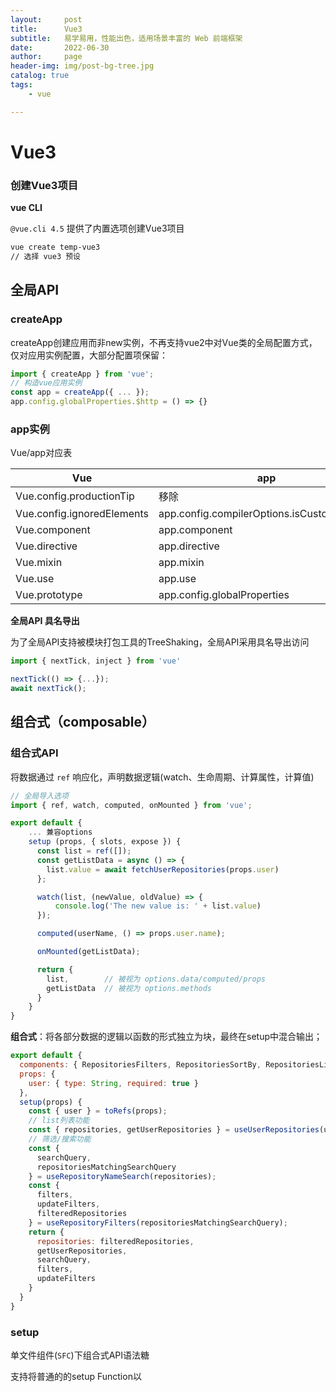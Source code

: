 ```yaml
---
layout:     post
title:      Vue3
subtitle:   易学易用，性能出色，适用场景丰富的 Web 前端框架
date:       2022-06-30
author:     page
header-img: img/post-bg-tree.jpg
catalog: true
tags:
    - vue

---
```


# Vue3

### 创建Vue3项目

**vue CLI**

`@vue.cli 4.5` 提供了内置选项创建Vue3项目

```bash
vue create temp-vue3
// 选择 vue3 预设
```

## 全局API

### createApp

createApp创建应用而非new实例，不再支持vue2中对Vue类的全局配置方式，仅对应用实例配置，大部分配置项保留：

```js
import { createApp } from 'vue';
// 构造vue应用实例
const app = createApp({ ... });
app.config.globalProperties.$http = () => {}
```

### app实例

Vue/app对应表

| Vue                        | app                                        |
| -------------------------- | ------------------------------------------ |
| Vue.config.productionTip   | 移除                                         |
| Vue.config.ignoredElements | app.config.compilerOptions.isCustomElement |
| Vue.component              | app.component                              |
| Vue.directive              | app.directive                              |
| Vue.mixin                  | app.mixin                                  |
| Vue.use                    | app.use                                    |
| Vue.prototype              | app.config.globalProperties                |

**全局API 具名导出**

为了全局API支持被模块打包工具的TreeShaking，全局API采用具名导出访问

```js
import { nextTick, inject } from 'vue'

nextTick(() => {...});
await nextTick();
```

## 组合式（composable）

### 组合式API

将数据通过 `ref` 响应化，声明数据逻辑(watch、生命周期、计算属性，计算值)

```js
// 全局导入选项
import { ref, watch, computed, onMounted } from 'vue';

export default {
    ... 兼容options
    setup (props, { slots, expose }) {
      const list = ref([]);
      const getListData = async () => {
        list.value = await fetchUserRepositories(props.user)
      };

      watch(list, (newValue, oldValue) => {
          console.log('The new value is: ' + list.value)
      });

      computed(userName, () => props.user.name);

      onMounted(getListData);

      return {
        list,        // 被视为 options.data/computed/props
        getListData  // 被视为 options.methods
      }
    }
}
```

**组合式**：将各部分数据的逻辑以函数的形式独立为块，最终在setup中混合输出；

```js
export default {
  components: { RepositoriesFilters, RepositoriesSortBy, RepositoriesList },
  props: {
    user: { type: String, required: true }
  },
  setup(props) {
    const { user } = toRefs(props);
    // list列表功能
    const { repositories, getUserRepositories } = useUserRepositories(user);
    // 筛选/搜索功能
    const {
      searchQuery,
      repositoriesMatchingSearchQuery
    } = useRepositoryNameSearch(repositories);
    const {
      filters,
      updateFilters,
      filteredRepositories
    } = useRepositoryFilters(repositoriesMatchingSearchQuery);
    return {
      repositories: filteredRepositories,
      getUserRepositories,
      searchQuery,
      filters,
      updateFilters
    }
  }
} 
```

### setup

单文件组件(`SFC`)下组合式API语法糖

支持将普通的的setup Function以 **<script>** 标签内书写，访问局部作用域且每被引用都会执行；

```html
<template>
    <div>{{ msg }}</div>
    <Comp v-directive-bind />
</template>

<script setup>
    // 顶层变量暴露于模板
    import { ref } from 'vue';
    import Comp from './Comp.vue';
    let msg = ref('tip message');
    let list = ref([]);
    // 允许函数作为自定义指令
    const vDirectiveBind = {
      beforeMount(){ ... }, 
      ...
    };
    // vue选项声明
    const props = defineProps({
      foo: String
    });
    const emit = defineEmits(['change', 'delete']);
    // <script setup> 内访问 $slot $attrs
    const slots = useSlots();
    const attrs = useAttrs();
    // 仅通过defineExpose暴露的属性，可被外部调用$parent/children访问
    defineExpose({ list, foo });
    // <script setup> 内支持顶层async/await
    list.value = await this.$http.getList(params);
</script>
```

### hook

组合式函数，利用 Vue 的组合式 API 来封装和复用 **有状态逻辑** 的函数；

## 生命周期

`destroyed` 更名为`onUnmounted`

`beforeDestroy` 更名为 `onBeforeUnmount`

**生命周期事件**

```html
// @hook更改为@vnode
<template>
  <child-component @vnode-updated="onUpdated">
</template>
```

## v-model

移除了 `v-bind/:attr.sync` 写法，将其集成至 `v-model`；

`v-model` 的默认 prop 由 value 变为 `modelValue`，且支持添加自定义修饰符；

```vue
<user-form v-model:title="formTitle" v-model="formData" />

// 等价于

<user-form
  :title="formTitle" 
  @update:title="v => formTitle = v" 
  :modelValue="formData"
  @update:modelValue="v => formData= v" 
/>
```

**注：** 

`emit("update:modelValue", [...list, item])` 更新引用类型数组项，需 `reactive(item)` 使其立即作为可响应值

`emit` 发射后，监听处理将在下次 `nextTick` 时机才会统一执行

## 自定义事件

- 任何情况必须声明事件选项emit
- 任何情况必须声明props，即需要访问的传递值 

## 指令

**生命周期**

```js
// 指令生命周期与组件生命周期一致
const vMyDirective = {
  created(el, binding, vnode, prevVnode) {
      // binding.instance访问组件实例，vnode访问组件虚拟节点
      const vm = binding.instance;
  }, // 新增
  beforeMount() {},
  mounted() {},
  beforeUpdate() {}, // 新增
  updated() {},
  beforeUnmount() {}, // 新增
  unmounted() {}
}

// 模板语法直接使用 v-my-directive
```

## template

### 多根节点支持

片段即支持多根节点的组件，但需要求开发者显式定义 attribute 分布节点；

```html
<template>
  <header>...</header>
  <main v-bind="$attrs">...</main>
  <footer>...</footer>
</template>
```

### teleport

vue3新增内置组件，teleport实现了UI结构不再作为Vue逻辑组件结构体现

允许指定Vue组件的UI部分/全部内容在页面的其它位置展现；

```html
<teleport :to="'#el'/'body'">
    <child-component name="John" />
</teleport>
```

### <template key>

template支持绑定key标识

且会为`v-if` `v-else-if` `v-else` 自动生成key，不再需要手动添加 `key` 以不被重用；

### v-if/v-for

**`v-if` 优先级高于 `v-for`**

## 组件

### 引用

```html
<script setup>
  const comp1 = ref(null) // 对comp引用
</script>

<template>
  <comp ref="comp1"/>
</template>
```

### 异步组件

```js
// 不再支持
const comp = () => import('./comp.vue');
const asyncModal = {
  component: () => import('./Modal.vue'),
  delay: 200,
  timeout: 3000,
  error: ErrorComponent,
  loading: LoadingComponent
}

// 改为显示定义
import { defineAsyncComponent } from 'vue'
const comp = defineAsyncComponent(() => import('./comp.vue'));
const asyncModal = defineAsyncComponent({
  loader: () => import('./Modal.vue'),
  delay: 200,
  timeout: 3000,
  error: ErrorComponent,
  loading: LoadingComponent
})
```

### Suspense

`<Suspense />` 组件实际上是一个提升用户友好度的组件，当如果你在渲染时遇到异步依赖项 (异步组件或者具有 async setup组件)，它将等到所有异步依赖项解析完成时再显示默认插槽。

### $attr

`class`、`style` 属性也会存在于 `$attr` 上，所以也会受到 `inheritAttr` 控制；`$listeners`成为了 `$attrs` 对象一部分

```html
<comp @success="handle"></comp>
// 如comp内 $emits 选项未接收handle，则作为原生事件绑定给内层元素上
// $attrs.onSuccess
```

### defineOptions

可用于声明组件选项

```html
<script setup>
  defineOptions({ inheritAttrs: false, customOptions: { /* ... */ } })
</script>
```

## 拓展

### 响应式

`markRow(value)`：标记一个值作为原数据存在，使响应式不作反应

`shadowRow(value)`：创建一个浅层响应式值，值内部修改不作反应 

### 渲染函数（render）

vue提供了一个 `h()` 函数用于创建 vnodes，默认接受3个参数：

```js
// 完整参数签名
function h(
  type: string | Component,
  props?: object | null,
  children?: Children | Slot | Slots
): VNode
```

配合 `setup` 返回渲染函数使用

```js
import { useViewable } from "./useViewable.js";
import { ref, reactive, h, defineComponent } from "vue";

export const UseViewable = defineComponent({
  name: "UseViewable",
  props: {
    containerElement: {
      type: Object,
      default: null,
      validator(value) {
        return value instanceof Element;
      },
    },
    initialSizePercentage: { type: Number, default: 1 },
    scaleStep: { type: Number, default: 0.02 },
    onDrag: { type: Function, default: () => {} },
    onScale: { type: Function, default: () => {} },
  },
  setup(props, { slots, expose }) {
    const target = ref(null);
    const data = reactive(useViewable(target, { ...props }));
    expose(data);
    return () =>
      h(
        "div",
        { ref: target, style: data.style },
        slots.default ? slots.default(data) : []
      );
  },
});
```

## 单文件样式

**作用域样式 scoped**

```scss
// 深度选择器 :deep() 
// 代替 ::v-deep
.comp :deep(.el-form){
  margin-bottom: 24px;
}
// 插槽选择器 :slotted
:slotted(.item) {
  width: 240px;
}
// 全局选择器 :global
:global(.piker-popover) {
  padding: 24px;
}
```

**[CSS Modules](https://github.com/css-modules/css-modules)**

`<style module>` 标签会被作为 CSS Modules，暴露的 `$style` 对象包含module声明的CSS类；

```html
<template>
  <p :class="$style.collapse">
    There is some content...
  </p>
  <div class="box">
    <div class="$box.title">Title 1</div>
  </div>    
</template>

<!-- setup 中使用 -->
<script>
    import { useCssModule } from 'vue'
    export default {
      setup {
        const $style = useCssModule();
        const getTitleClassName = () => $style[`title${i}`];
        return { getTitleClassName };
      }
    }
</script>
<script setup>
    import { useCssModule } from 'vue'
    const $boxStyle = useCssModule('box');
    const getTitleClassName = () => $style[`title${i}`];
</script>

<style module>
    .collapse {
      height: 120px;
      overflow: hidden;
    }
</style>
<style module="box">
    .title {
      font-size: 24px;
      font-weight: bold;
    }
</style>
```

**动态CSS**

```html
<script>
    const colors = ['red', 'green', 'blue']; 
    export default {
        ...
        computed: {
            color(){
                return colors[this.index];
            }
        }
    }
</script>

<script setup>
    const colors = ['red', 'green', 'blue']; 
    const color = () => colors[this.index];
</script>

<style scoped>
    .text {
      color: v-bind(color);
    }
    .test {
      color: v-bind(theme.color);
    }
</style> 
```

## 移除项

### extend

```js
// vue2
const Comp = Vue.extend(comp);
new Comp().$mount('#el');

// vue3
Vue.createApp(comp).mount('#el');
```

### `v-on.native`

新增 `emits` 选项定义子组件真正会被触发的事件

否则作为 native 事件监听( `inheirtAttr: false` 情况外)

### 事件API

`vm.$on|$off|$once` 事件API移除，事件总线`$eventBus` 使用第三方库 `mitt代替`

```js
// eventBus.js
import emitter from 'tiny-emitter/instance'

export default {
  $on: (...args) => emitter.on(...args),
  $once: (...args) => emitter.once(...args),
  $off: (...args) => emitter.off(...args),
  $emit: (...args) => emitter.emit(...args),
}
```

## 生态

### Vue Router

**createRouter**

```js
// import Router from 'vue-router'
import { createRouter } from 'vue-router'

const router = createRouter({
  // ...
})
```

**`history`**

```js
import { createRouter, createWebHistory } from 'vue-router'
// 还有 createWebHashHistory 和 createMemoryHistory
createRouter({
  history: createWebHistory('/base-directory/'), // 替代mode，旧的base选项改为传入参数
  routes: [],
})
```

**通配符路由**

```js
{ path: '/:pathMatch(.*)*', name: 'not-found', component: NotFound }
```

**`router.match` 改为 `router.resolve`**

**带有空 `path` 的命名子路由不再添加斜线**

### Vuex

**createStore**

```js
// store/index.js
import { createStore } from 'vuex'
export const store = createStore({
  state () {
    return { ... }
  }
})

// main.js
import { createApp } from 'vue'
import { store } from './store'
import App from './App.vue'
const app = createApp(App)
app.use(store)
app.mount('#app')
```

**useStore**

vuex 4 为组件的 `setup` 钩子函数提供 `useStore`

```js
import { useStore } from 'vuex'

export default {
  setup () {
    const store = useStore();
    const componentData = computed(() => store.getters['component/componentData']);
    const ACTIVE_COMPONENT = (payload) =>
    store.commit('component/ACTIVE_COMPONENT', payload);
  }
}
```
